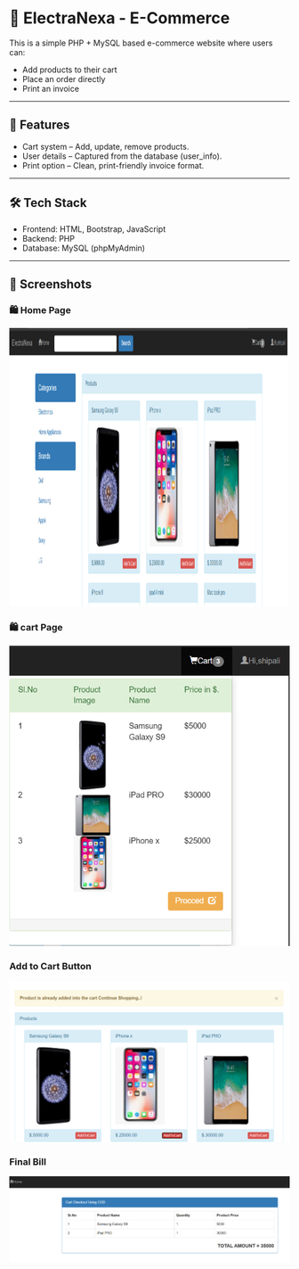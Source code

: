 # 🛒 ElectraNexa - E-Commerce 

This is a simple PHP + MySQL based e-commerce website where users can:
- Add products to their cart
- Place an order directly
- Print an invoice 

---
## 🚀 Features
- Cart system – Add, update, remove products.
- User details – Captured from the database (user_info).
- Print option – Clean, print-friendly invoice format.

---
## 🛠️ Tech Stack
- Frontend: HTML, Bootstrap, JavaScript
- Backend: PHP 
- Database: MySQL (phpMyAdmin)

---

## 📸 Screenshots

### 🛍️ Home Page
<img src="screenshots/FirstPage.png" alt="Home Page" height="500" width="500"/>

### 🛍️ cart Page
![Home Page](screenshots/cart.png)

### Add to Cart Button
![Cart Page](screenshots/AddToCartButton.png)  

### Final Bill
![Final Bill Page](screenshots/FinalBill.png)

